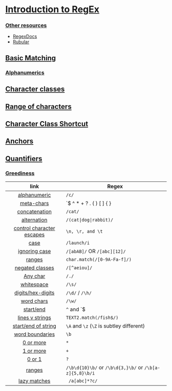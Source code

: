 # [Introduction to RegEx](https://launchschool.com/books/regex)

### [Other resources](https://launchschool.com/books/regex/read/preparations#resources)

- [RegexDocs](https://ruby-doc.org/3.2.1/Regexp.html)
- [Rubular](http://rubular.com/)

## [Basic Matching](https://launchschool.com/books/regex/read/basic_matching)

### [Alphanumerics](https://launchschool.com/books/regex/read/basic_matching#alpha-numeric) 

## [Character classes](https://launchschool.com/books/regex/read/character_classes)
## [Range of characters](https://launchschool.com/books/regex/read/character_classes#range)
## [Character Class Shortcut](https://launchschool.com/books/regex/read/class_shortcuts)
## [Anchors](https://launchschool.com/books/regex/read/anchors)
## [Quantifiers](https://launchschool.com/books/regex/read/quantifiers)
### [Greediness](https://launchschool.com/books/regex/read/quantifiers#greediness)

| link | Regex |
| :---: | --- |
| [alphanumeric](https://launchschool.com/books/regex/read/basic_matching#alpha-numeric) | `/c/` |
| [meta-chars](https://launchschool.com/books/regex/read/basic_matching#special) | `$ ^ * + ? . ( ) [ ] { } | \ / / ` |
| [concatenation](https://launchschool.com/books/regex/read/basic_matching#concatenation) | `/cat/` |
| [alternation](https://launchschool.com/books/regex/read/basic_matching#alternation) | `/(cat\|dog\|rabbit)/` |
| [control character escapes](https://launchschool.com/books/regex/read/basic_matching#control) | `\n, \r, and \t` |
| [case](https://launchschool.com/books/regex/read/basic_matching#case) | `/launch/i` |
| [ignoring case](https://launchschool.com/books/regex/read/character_classes#charset) | `/[abAB]/` OR `/[abc][12]/`|
| [ranges](https://launchschool.com/books/regex/read/character_classes#range) | `char.match(/[0-9A-Fa-f]/)` |
| [negated classes](https://launchschool.com/books/regex/read/character_classes#negated) | `/[^aeiou]/` |
| [Any char](https://launchschool.com/books/regex/read/class_shortcuts#dot) | `/./` |
| [whitespace](https://launchschool.com/books/regex/read/class_shortcuts#whitespace) | `/\s/` |
| [digits/hex-digits](https://launchschool.com/books/regex/read/class_shortcuts#digits) | `/\d/` / `/\h/` |
| [word chars](https://launchschool.com/books/regex/read/class_shortcuts#words) | `/\w/` |
| [start/end](https://launchschool.com/books/regex/read/anchors#line-anchors) | `^` and `$ |
| [lines v strings](https://launchschool.com/books/regex/read/anchors#lines-vs-strings) | `TEXT2.match(/fish$/)` |
| [start/end of string](https://launchschool.com/books/regex/read/anchors#string-anchors) | `\A` and `\z` (`\Z` is subtley different)|
| [word boundaries](https://launchschool.com/books/regex/read/anchors#word-bounds) | `\b` |
| [0 or more](https://launchschool.com/books/regex/read/quantifiers#zero-or-more) | `*` |
| [1 or more](https://launchschool.com/books/regex/read/quantifiers#one-or-more) | `+` |
| [0 or 1](https://launchschool.com/books/regex/read/quantifiers#zero-or-one) | `?` |
| [ranges](https://launchschool.com/books/regex/read/quantifiers#ranges) | `/\b\d{10}\b/` or `/\b\d{3,}\b/` or `/\b[a-z]{5,8}\b/i` |
| [lazy matches](https://launchschool.com/books/regex/read/quantifiers#greediness) | ` /a[abc]*?c/` |
